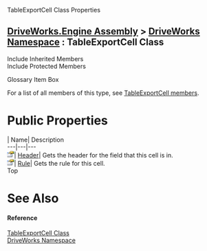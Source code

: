 TableExportCell Class Properties   
  
[DriveWorks.Engine Assembly](topic2156.md) > [DriveWorks Namespace](topic2159.md) : TableExportCell Class  
---  
  
Include Inherited Members    
Include Protected Members    


Glossary Item Box

For a list of all members of this type, see [TableExportCell members](topic5561.md).

# Public Properties

| Name| Description  
---|---|---  
![Public Property](dotnetimages/publicProperty.gif)| [Header](topic5566.md)| Gets the header for the field that this cell is in.   
![Public Property](dotnetimages/publicProperty.gif)| [Rule](topic5567.md)| Gets the rule for this cell.   
Top

# See Also

#### Reference

[TableExportCell Class](topic5560.md)   
[DriveWorks Namespace](topic2159.md)


